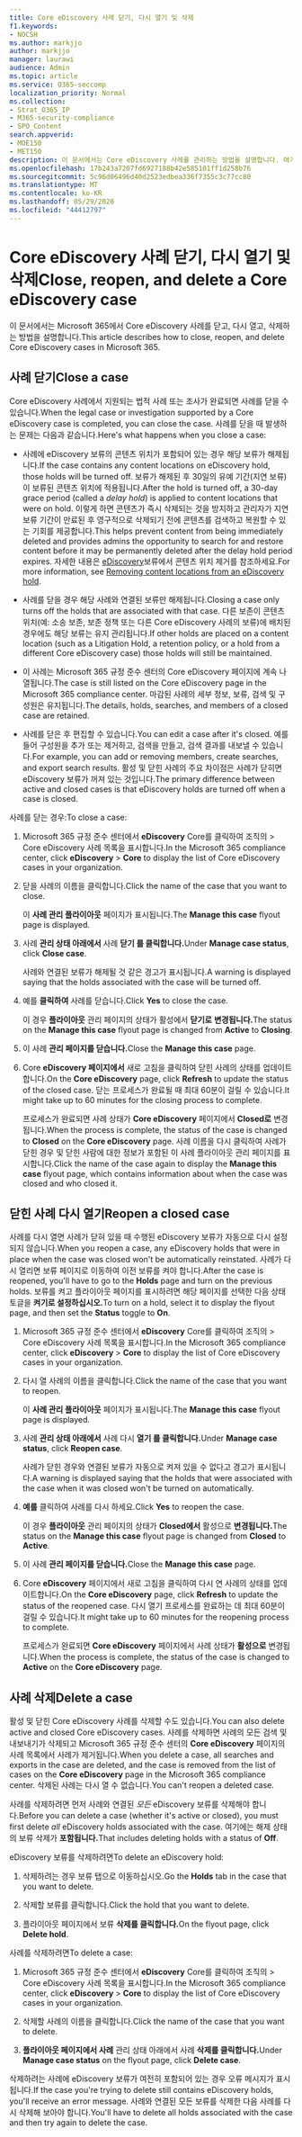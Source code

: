 ```yaml
---
title: Core eDiscovery 사례 닫기, 다시 열기 및 삭제
f1.keywords:
- NOCSH
ms.author: markjjo
author: markjjo
manager: laurawi
audience: Admin
ms.topic: article
ms.service: O365-seccomp
localization_priority: Normal
ms.collection:
- Strat_O365_IP
- M365-security-compliance
- SPO_Content
search.appverid:
- MOE150
- MET150
description: 이 문서에서는 Core eDiscovery 사례를 관리하는 방법을 설명합니다. 여기에는 사례 닫기, 닫힌 사례 다시 열기 및 사례 삭제가 포함됩니다.
ms.openlocfilehash: 17b243a7207fd6927188b42e585101ff1d258b76
ms.sourcegitcommit: 5c96d06496d40d2523edbea336f7355c3c77cc80
ms.translationtype: MT
ms.contentlocale: ko-KR
ms.lasthandoff: 05/29/2020
ms.locfileid: "44412797"
---
```

# <a name="close-reopen-and-delete-a-core-ediscovery-case"></a><span data-ttu-id="eba52-104">Core eDiscovery 사례 닫기, 다시 열기 및 삭제</span><span class="sxs-lookup"><span data-stu-id="eba52-104">Close, reopen, and delete a Core eDiscovery case</span></span>

<span data-ttu-id="eba52-105">이 문서에서는 Microsoft 365에서 Core eDiscovery 사례를 닫고, 다시 열고, 삭제하는 방법을 설명합니다.</span><span class="sxs-lookup"><span data-stu-id="eba52-105">This article describes how to close, reopen, and delete Core eDiscovery cases in Microsoft 365.</span></span>

## <a name="close-a-case"></a><span data-ttu-id="eba52-106">사례 닫기</span><span class="sxs-lookup"><span data-stu-id="eba52-106">Close a case</span></span>

<span data-ttu-id="eba52-107">Core eDiscovery 사례에서 지원되는 법적 사례 또는 조사가 완료되면 사례를 닫을 수 있습니다.</span><span class="sxs-lookup"><span data-stu-id="eba52-107">When the legal case or investigation supported by a Core eDiscovery case is completed, you can close the case.</span></span> <span data-ttu-id="eba52-108">사례를 닫을 때 발생하는 문제는 다음과 같습니다.</span><span class="sxs-lookup"><span data-stu-id="eba52-108">Here's what happens when you close a case:</span></span>
  
- <span data-ttu-id="eba52-109">사례에 eDiscovery 보류의 콘텐츠 위치가 포함되어 있는 경우 해당 보류가 해제됩니다.</span><span class="sxs-lookup"><span data-stu-id="eba52-109">If the case contains any content locations on eDiscovery hold, those holds will be turned off.</span></span> <span data-ttu-id="eba52-110">보류가 해제된 후 30일의 유예 기간(지연 보류)이 보류된 콘텐츠 위치에 적용됩니다.</span><span class="sxs-lookup"><span data-stu-id="eba52-110">After the hold is turned off, a 30-day grace period (called a *delay hold*) is applied to content locations that were on hold.</span></span> <span data-ttu-id="eba52-111">이렇게 하면 콘텐츠가 즉시 삭제되는 것을 방지하고 관리자가 지연 보류 기간이 만료된 후 영구적으로 삭제되기 전에 콘텐츠를 검색하고 복원할 수 있는 기회를 제공합니다.</span><span class="sxs-lookup"><span data-stu-id="eba52-111">This helps prevent content from being immediately deleted and provides admins the opportunity to search for and restore content before it may be permanently deleted after the delay hold period expires.</span></span> <span data-ttu-id="eba52-112">자세한 내용은 [eDiscovery](create-ediscovery-holds.md#removing-content-locations-from-an-ediscovery-hold)보류에서 콘텐츠 위치 제거를 참조하세요.</span><span class="sxs-lookup"><span data-stu-id="eba52-112">For more information, see [Removing content locations from an eDiscovery hold](create-ediscovery-holds.md#removing-content-locations-from-an-ediscovery-hold).</span></span>

- <span data-ttu-id="eba52-113">사례를 닫을 경우 해당 사례와 연결된 보류만 해제됩니다.</span><span class="sxs-lookup"><span data-stu-id="eba52-113">Closing a case only turns off the holds that are associated with that case.</span></span> <span data-ttu-id="eba52-114">다른 보존이 콘텐츠 위치(예: 소송 보존, 보존 정책 또는 다른 Core eDiscovery 사례의 보류)에 배치된 경우에도 해당 보류는 유지 관리됩니다.</span><span class="sxs-lookup"><span data-stu-id="eba52-114">If other holds are placed on a content location (such as a Litigation Hold, a retention policy, or a hold from a different Core eDiscovery case) those holds will still be maintained.</span></span>

- <span data-ttu-id="eba52-115">이 사례는 Microsoft 365 규정 준수 센터의 Core eDiscovery 페이지에 계속 나열됩니다.</span><span class="sxs-lookup"><span data-stu-id="eba52-115">The case is still listed on the Core eDiscovery page in the Microsoft 365 compliance center.</span></span> <span data-ttu-id="eba52-116">마감된 사례의 세부 정보, 보류, 검색 및 구성원은 유지됩니다.</span><span class="sxs-lookup"><span data-stu-id="eba52-116">The details, holds, searches, and members of a closed case are retained.</span></span>

- <span data-ttu-id="eba52-117">사례를 닫은 후 편집할 수 있습니다.</span><span class="sxs-lookup"><span data-stu-id="eba52-117">You can edit a case after it's closed.</span></span> <span data-ttu-id="eba52-118">예를 들어 구성원을 추가 또는 제거하고, 검색을 만들고, 검색 결과를 내보낼 수 있습니다.</span><span class="sxs-lookup"><span data-stu-id="eba52-118">For example, you can add or removing members, create searches, and export search results.</span></span> <span data-ttu-id="eba52-119">활성 및 닫힌 사례의 주요 차이점은 사례가 닫히면 eDiscovery 보류가 꺼져 있는 것입니다.</span><span class="sxs-lookup"><span data-stu-id="eba52-119">The primary difference between active and closed cases is that eDiscovery holds are turned off when a case is closed.</span></span>

<span data-ttu-id="eba52-120">사례를 닫는 경우:</span><span class="sxs-lookup"><span data-stu-id="eba52-120">To close a case:</span></span>
  
1. <span data-ttu-id="eba52-121">Microsoft 365 규정 준수 센터에서 **eDiscovery** Core를 클릭하여 조직의  >   Core eDiscovery 사례 목록을 표시합니다.</span><span class="sxs-lookup"><span data-stu-id="eba52-121">In the Microsoft 365 compliance center, click **eDiscovery** > **Core** to display the list of Core eDiscovery cases in your organization.</span></span>

2. <span data-ttu-id="eba52-122">닫을 사례의 이름을 클릭합니다.</span><span class="sxs-lookup"><span data-stu-id="eba52-122">Click the name of the case that you want to close.</span></span>

    <span data-ttu-id="eba52-123">이 **사례 관리 플라이아웃** 페이지가 표시됩니다.</span><span class="sxs-lookup"><span data-stu-id="eba52-123">The **Manage this case** flyout page is displayed.</span></span>

3. <span data-ttu-id="eba52-124">사례 **관리 상태 아래에서** 사례 **닫기 를 클릭합니다.**</span><span class="sxs-lookup"><span data-stu-id="eba52-124">Under **Manage case status**, click **Close case**.</span></span>

    <span data-ttu-id="eba52-125">사례와 연결된 보류가 해제될 것 같은 경고가 표시됩니다.</span><span class="sxs-lookup"><span data-stu-id="eba52-125">A warning is displayed saying that the holds associated with the case will be turned off.</span></span>

4. <span data-ttu-id="eba52-126">예를 **클릭하여** 사례를 닫습니다.</span><span class="sxs-lookup"><span data-stu-id="eba52-126">Click **Yes** to close the case.</span></span>

    <span data-ttu-id="eba52-127">이 경우 **플라이아웃** 관리 페이지의 상태가 활성에서 **닫기로** **변경됩니다.**</span><span class="sxs-lookup"><span data-stu-id="eba52-127">The status on the **Manage this case** flyout page is changed from **Active** to **Closing**.</span></span>

5. <span data-ttu-id="eba52-128">이 사례 **관리 페이지를 닫습니다.**</span><span class="sxs-lookup"><span data-stu-id="eba52-128">Close the **Manage this case** page.</span></span>

6. <span data-ttu-id="eba52-129">Core **eDiscovery 페이지에서** 새로  고침을 클릭하여 닫힌 사례의 상태를 업데이트합니다.</span><span class="sxs-lookup"><span data-stu-id="eba52-129">On the **Core eDiscovery** page, click **Refresh** to update the status of the closed case.</span></span> <span data-ttu-id="eba52-130">닫는 프로세스가 완료될 때 최대 60분이 걸릴 수 있습니다.</span><span class="sxs-lookup"><span data-stu-id="eba52-130">It might take up to 60 minutes for the closing process to complete.</span></span>

    <span data-ttu-id="eba52-131">프로세스가 완료되면 사례 상태가 **Core eDiscovery** 페이지에서 **Closed로** 변경됩니다.</span><span class="sxs-lookup"><span data-stu-id="eba52-131">When the process is complete, the status of the case is changed to **Closed** on the **Core eDiscovery** page.</span></span> <span data-ttu-id="eba52-132">사례 이름을 다시 클릭하여 사례가  닫힌 경우 및 닫힌 사람에 대한 정보가 포함된 이 사례 플라이아웃 관리 페이지를 표시합니다.</span><span class="sxs-lookup"><span data-stu-id="eba52-132">Click the name of the case again to display the **Manage this case** flyout page, which contains information about when the case was closed and who closed it.</span></span>

## <a name="reopen-a-closed-case"></a><span data-ttu-id="eba52-133">닫힌 사례 다시 열기</span><span class="sxs-lookup"><span data-stu-id="eba52-133">Reopen a closed case</span></span>

<span data-ttu-id="eba52-134">사례를 다시 열면 사례가 닫혀 있을 때 수행된 eDiscovery 보류가 자동으로 다시 설정되지 않습니다.</span><span class="sxs-lookup"><span data-stu-id="eba52-134">When you reopen a case, any eDiscovery holds that were in place when the case was closed won't be automatically reinstated.</span></span> <span data-ttu-id="eba52-135">사례가 다시 열리면 보류 페이지로 이동하여  이전 보류를 켜야 합니다.</span><span class="sxs-lookup"><span data-stu-id="eba52-135">After the case is reopened, you'll have to go to the **Holds** page and turn on the previous holds.</span></span> <span data-ttu-id="eba52-136">보류를 켜고 플라이아웃 페이지를 표시하려면 해당 페이지를  선택한 다음 상태 토글을 **켜기로 설정하십시오.**</span><span class="sxs-lookup"><span data-stu-id="eba52-136">To turn on a hold, select it to display the flyout page, and then set the **Status** toggle to **On**.</span></span>
  
1. <span data-ttu-id="eba52-137">Microsoft 365 규정 준수 센터에서 **eDiscovery** Core를 클릭하여 조직의  >   Core eDiscovery 사례 목록을 표시합니다.</span><span class="sxs-lookup"><span data-stu-id="eba52-137">In the Microsoft 365 compliance center, click **eDiscovery** > **Core** to display the list of Core eDiscovery cases in your organization.</span></span>

2. <span data-ttu-id="eba52-138">다시 열 사례의 이름을 클릭합니다.</span><span class="sxs-lookup"><span data-stu-id="eba52-138">Click the name of the case that you want to reopen.</span></span>

    <span data-ttu-id="eba52-139">이 **사례 관리 플라이아웃** 페이지가 표시됩니다.</span><span class="sxs-lookup"><span data-stu-id="eba52-139">The **Manage this case** flyout page is displayed.</span></span> 

3. <span data-ttu-id="eba52-140">사례 **관리 상태 아래에서** 사례 다시 **열기 를 클릭합니다.**</span><span class="sxs-lookup"><span data-stu-id="eba52-140">Under **Manage case status**, click **Reopen case**.</span></span>

    <span data-ttu-id="eba52-141">사례가 닫힌 경우와 연결된 보류가 자동으로 켜져 있을 수 없다고 경고가 표시됩니다.</span><span class="sxs-lookup"><span data-stu-id="eba52-141">A warning is displayed saying that the holds that were associated with the case when it was closed won't be turned on automatically.</span></span>

4. <span data-ttu-id="eba52-142">**예를** 클릭하여 사례를 다시 하세요.</span><span class="sxs-lookup"><span data-stu-id="eba52-142">Click **Yes** to reopen the case.</span></span>

    <span data-ttu-id="eba52-143">이 경우 **플라이아웃** 관리 페이지의 상태가 **Closed에서** 활성으로 **변경됩니다.**</span><span class="sxs-lookup"><span data-stu-id="eba52-143">The status on the **Manage this case** flyout page is changed from **Closed** to **Active**.</span></span>

5. <span data-ttu-id="eba52-144">이 사례 **관리 페이지를 닫습니다.**</span><span class="sxs-lookup"><span data-stu-id="eba52-144">Close the **Manage this case** page.</span></span> 

6. <span data-ttu-id="eba52-145">Core **eDiscovery** 페이지에서 새로  고침을 클릭하여 다시 연 사례의 상태를 업데이트합니다.</span><span class="sxs-lookup"><span data-stu-id="eba52-145">On the **Core eDiscovery** page, click **Refresh** to update the status of the reopened case.</span></span> <span data-ttu-id="eba52-146">다시 열기 프로세스를 완료하는 데 최대 60분이 걸릴 수 있습니다.</span><span class="sxs-lookup"><span data-stu-id="eba52-146">It might take up to 60 minutes for the reopening process to complete.</span></span> 

    <span data-ttu-id="eba52-147">프로세스가 완료되면 **Core eDiscovery** 페이지에서 사례 상태가 **활성으로** 변경됩니다.</span><span class="sxs-lookup"><span data-stu-id="eba52-147">When the process is complete, the status of the case is changed to **Active** on the **Core eDiscovery** page.</span></span> 
  
## <a name="delete-a-case"></a><span data-ttu-id="eba52-148">사례 삭제</span><span class="sxs-lookup"><span data-stu-id="eba52-148">Delete a case</span></span>

<span data-ttu-id="eba52-149">활성 및 닫힌 Core eDiscovery 사례를 삭제할 수도 있습니다.</span><span class="sxs-lookup"><span data-stu-id="eba52-149">You can also delete active and closed Core eDiscovery cases.</span></span> <span data-ttu-id="eba52-150">사례를 삭제하면 사례의 모든 검색 및 내보내기가 삭제되고 Microsoft 365 규정 준수 센터의 **Core eDiscovery** 페이지의 사례 목록에서 사례가 제거됩니다.</span><span class="sxs-lookup"><span data-stu-id="eba52-150">When you delete a case, all searches and exports in the case are deleted, and the case is removed from the list of cases on the **Core eDiscovery** page in the Microsoft 365 compliance center.</span></span> <span data-ttu-id="eba52-151">삭제된 사례는 다시 열 수 없습니다.</span><span class="sxs-lookup"><span data-stu-id="eba52-151">You can't reopen a deleted case.</span></span>

<span data-ttu-id="eba52-152">사례를 삭제하려면 먼저 사례와 연결된 *모든* eDiscovery 보류를 삭제해야 합니다.</span><span class="sxs-lookup"><span data-stu-id="eba52-152">Before you can delete a case (whether it's active or closed), you must first delete *all* eDiscovery holds associated with the case.</span></span> <span data-ttu-id="eba52-153">여기에는 해제 상태의 보류 삭제가 **포함됩니다.**</span><span class="sxs-lookup"><span data-stu-id="eba52-153">That includes deleting holds with a status of **Off**.</span></span> 

<span data-ttu-id="eba52-154">eDiscovery 보류를 삭제하려면</span><span class="sxs-lookup"><span data-stu-id="eba52-154">To delete an eDiscovery hold:</span></span>

1. <span data-ttu-id="eba52-155">삭제하려는  경우 보류 탭으로 이동하십시오.</span><span class="sxs-lookup"><span data-stu-id="eba52-155">Go the **Holds** tab in the case that you want to delete.</span></span>

2. <span data-ttu-id="eba52-156">삭제할 보류를 클릭합니다.</span><span class="sxs-lookup"><span data-stu-id="eba52-156">Click the hold that you want to delete.</span></span>

3. <span data-ttu-id="eba52-157">플라이아웃 페이지에서 보류 **삭제를 클릭합니다.**</span><span class="sxs-lookup"><span data-stu-id="eba52-157">On the flyout page, click **Delete hold**.</span></span>

<span data-ttu-id="eba52-158">사례를 삭제하려면</span><span class="sxs-lookup"><span data-stu-id="eba52-158">To delete a case:</span></span>

1. <span data-ttu-id="eba52-159">Microsoft 365 규정 준수 센터에서 **eDiscovery** Core를 클릭하여 조직의  >   Core eDiscovery 사례 목록을 표시합니다.</span><span class="sxs-lookup"><span data-stu-id="eba52-159">In the Microsoft 365 compliance center, click **eDiscovery** > **Core** to display the list of Core eDiscovery cases in your organization.</span></span>

2. <span data-ttu-id="eba52-160">삭제할 사례의 이름을 클릭합니다.</span><span class="sxs-lookup"><span data-stu-id="eba52-160">Click the name of the case that you want to delete.</span></span>

3. <span data-ttu-id="eba52-161">**플라이아웃 페이지에서 사례** 관리 상태 아래에서 사례 **삭제를 클릭합니다.**</span><span class="sxs-lookup"><span data-stu-id="eba52-161">Under **Manage case status** on the flyout page, click **Delete case**.</span></span>

<span data-ttu-id="eba52-162">삭제하려는 사례에 eDiscovery 보류가 여전히 포함되어 있는 경우 오류 메시지가 표시됩니다.</span><span class="sxs-lookup"><span data-stu-id="eba52-162">If the case you're trying to delete still contains eDiscovery holds, you'll receive an error message.</span></span> <span data-ttu-id="eba52-163">사례와 연결된 모든 보류를 삭제한 다음 사례를 다시 삭제해 보아야 합니다.</span><span class="sxs-lookup"><span data-stu-id="eba52-163">You'll have to delete all holds associated with the case and then try again to delete the case.</span></span>
